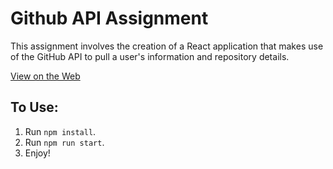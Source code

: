 # Github API Assignment
This assignment involves the creation of a React application that makes use of the GitHub API to pull a user's information and repository details.

[View on the Web](https://sfreeman422.github.io/github-api/)

## To Use:
1. Run `npm install`.
2. Run `npm run start`.
3. Enjoy!